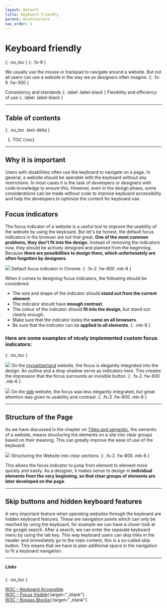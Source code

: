```yaml
---
layout: default
title: Keyboard friendly
parent: Architecture
nav_order: 4
---
```


# Keyboard friendly
{: .no_toc }
{: .fs-9 }

We usually use the mouse or trackpad to navigate around a website. But not all users can use a website in the way we as designers often imagine.
{: .fs-6 .fw-300 }

Consistency and standards
{: .label .label-black }
Flexibility and efficiency of use
{: .label .label-black }

---

## Table of contents
{: .no_toc .text-delta }

1. TOC
{:toc}

---

## Why it is important

 Users with disabilities often use the keyboard to navigate on a page. In general, a website should be operable with the keyboard without any restrictions. In most cases it is the task of developers or designers with code knowledge to ensure this. However, even in the design phase, some considerations can be made without code to improve keyboard accessibility and help the developers to optimize the content for keyboard use. 

## Focus indicators

The focus indicator of a website is a useful tool to improve the usability of the website by using the keyboard. But let's be honest, the default focus indicators in the browser are not that great. **One of the most common problems, they don't fit into the design**. Instead of removing the indicators now, they should be actively designed and planned from the beginning. Because **there are possibilities to design them, which unfortunately are often forgotten by designers**.

![](//placehold.it/800x400)
Default focus indicator in Chrome.
{: .fs-2 .fw-800 .mb-6 }

When it comes to designing focus indicators, the following should be considered:

- The size and shape of the indicator should **stand out from the current element**.
- The indicator should have **enough contrast**.
- The colour of the indicator should **fit into the design**, but stand out clearly enough.
- Make sure that the indicator looks the **same on all browsers**.
- Be sure that the indicator can be **applied to all elements**.
{: .mb-8 }

### Here are some examples of nicely implemented custom focus indicators:
{: .no_toc }

![](//placehold.it/800x400)
On the [myswitzerland](https://www.myswitzerland.com/ "Website: myswitzerland.com") website, the focus is elegantly integrated into the design. An outline and a drop shadow serve as indicators here. This creates the impression that the focus surrounds an invisible button.
{: .fs-2 .fw-800 .mb-6 }

![](//placehold.it/800x400)
On the [sbb](https://www.ssb.ch/ "Website: sbb.ch") website, the focus was less elegantly integrated, but great attention was given to usability and contrast.
{: .fs-2 .fw-800 .mb-6 }

---

## Structure of the Page

As we have discussed in the chapter on <a href="/Accessibility-Designer-Guide/02-Architecture/03-Titles%20and%20semantic/">Titles and semantic</a>, the semantic of a website, means structuring the elements on a site into clear groups based on their meaning. This can greatly improve the ease of use of the keyboard.

![](//placehold.it/800x400)
Structuring the Website into clear sections.
{: .fs-2 .fw-800 .mb-6 }

This allows the focus indicator to jump from element to element more quickly and easily. As a designer, it makes sense to design in **individual elements from the very beginning, so that clear groups of elements are later developed on the page**.

---

## Skip buttons and hidden keyboard features
A very important feature when operating websites through the keyboard are hidden keyboard features. These are navigation points which can only be reached by using the keyboard, for example we can have a closer look at the google search. After a search, we can enter the separate keyboard menu by using the tab key. This way keyboard users can skip links in the header and immediately go to the main content, this is a so-called skip button. This means that we have to plan additional space in the navigation to fit a keyboard navigation.

---

##### Links
{: .no_toc }

[W3C – Keyboard Accessible](https://www.w3.org/WAI/WCAG21/quickref/?versions=2.0#keyboard-accessible "W3C – Keyboard Accessible") <br>
[W3C – Focus Visible](https://www.w3.org/WAI/WCAG21/Understanding/focus-visible "W3C – Focus Visible"){:target="_blank"} <br>
[W3C – Bypass Blocks](https://www.w3.org/WAI/WCAG21/Understanding/bypass-blocks "W3C – Bypass Blocks"){:target="_blank"} <br>
